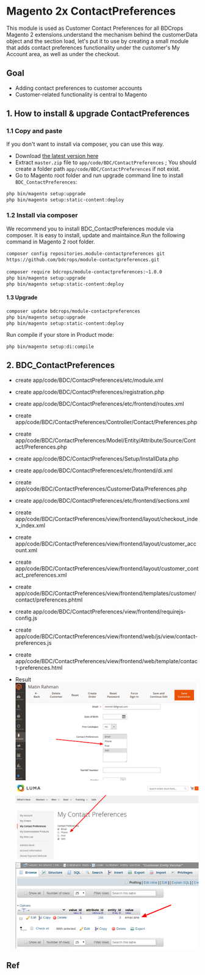# Magento 2x ContactPreferences

This module is used as Customer Contact Preferences for all BDCrops Magento 2 extensions.understand the mechanism behind the customerData object and the section load, let's put it to use by creating a small module that adds contact preferences functionality under the customer's My Account area, as well as under the checkout.

## Goal
- Adding contact preferences to customer accounts
- Customer-related functionality is central to Magento



## 1. How to install & upgrade ContactPreferences


### 1.1 Copy and paste

If you don't want to install via composer, you can use this way.

- Download [the latest version here](https://github.com/bdcrops/module-contactpreferences/archive/master.zip)
- Extract `master.zip` file to `app/code/BDC/ContactPreferences` ; You should create a folder path `app/code/BDC/ContactPreferences` if not exist.
- Go to Magento root folder and run upgrade command line to install `BDC_ContactPreferences`:

```
php bin/magento setup:upgrade
php bin/magento setup:static-content:deploy
```


### 1.2 Install via composer

We recommend you to install BDC_ContactPreferences module via composer. It is easy to install, update and maintaince.Run the following command in Magento 2 root folder.

```
composer config repositories.module-contactpreferences git
https://github.com/bdcrops/module-contactpreferences.git

composer require bdcrops/module-contactpreferences:~1.0.0
php bin/magento setup:upgrade
php bin/magento setup:static-content:deploy
```

#### 1.3 Upgrade    

```
composer update bdcrops/module-contactpreferences
php bin/magento setup:upgrade
php bin/magento setup:static-content:deploy
```

Run compile if your store in Product mode:

```
php bin/magento setup:di:compile
```

## 2.  BDC_ContactPreferences

- create app/code/BDC/ContactPreferences/etc/module.xml
- create app/code/BDC/ContactPreferences/registration.php
- create app/code/BDC/ContactPreferences/etc/frontend/routes.xml
- create app/code/BDC/ContactPreferences/Controller/Contact/Preferences.php
- create app/code/BDC/ContactPreferences/Model/Entity/Attribute/Source/Contact/Preferences.php
- create app/code/BDC/ContactPreferences/Setup/InstallData.php  
- create app/code/BDC/ContactPreferences/etc/frontend/di.xml
- create app/code/BDC/ContactPreferences/CustomerData/Preferences.php
- create app/code/BDC/ContactPreferences/etc/frontend/sections.xml
- create app/code/BDC/ContactPreferences/view/frontend/layout/checkout_index_index.xml
- create app/code/BDC/ContactPreferences/view/frontend/layout/customer_account.xml
- create app/code/BDC/ContactPreferences/view/frontend/layout/customer_contact_preferences.xml
- create app/code/BDC/ContactPreferences/view/frontend/templates/customer/contact/preferences.phtml
- create app/code/BDC/ContactPreferences/view/frontend/requirejs-config.js
- create app/code/BDC/ContactPreferences/view/frontend/web/js/view/contact-preferences.js
- create app/code/BDC/ContactPreferences/view/frontend/web/template/contact-preferences.html

- Result
![](docs/ContactPrefAdmin.png)
![](docs/ContactPrefCuAcc.png)
![](docs/db.png)
##  Ref
